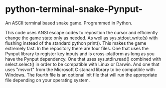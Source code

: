 # python-terminal-snake-Pynput-
An ASCII terminal based snake game. Programmed in Python.

This code uses ANSI escape codes to reposition the cursor and efficiently change the game state only as needed. As well as sys.stdout.write(s) with flushing instead of the standard python print(). This makes the game extremely fast. In the repository there are four files. One that uses the Pynput library to register key inputs and is cross-platform as long as you have the Pynput dependency. One that uses sys.stdin.read() combined with select.select() in order to be compatible with Linux or Darwin. And one that uses "msvcrt" from the Microsoft C stanard library to be compatible with Windows. The fourth file is an optional init file that will run the appropriate file depending on your operating system.
